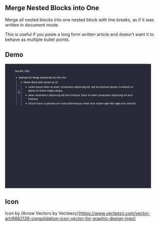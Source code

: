 ## Merge Nested Blocks into One

Merge all nested blocks into one nested block with line breaks, as if it was written in document mode. 

This is useful if you paste a long form written article and doesn't want it to behave as multiple bullet points.

## Demo

![demo](./demo.gif)

## Icon 

Icon by (Arrow Vectors by Vecteezy)[https://www.vecteezy.com/vector-art/6662126-consolidation-icon-vector-for-graphic-design-logo]
